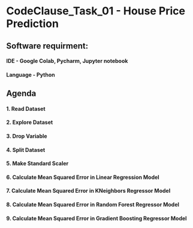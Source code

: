 # CodeClause_Task_01 - House Price Prediction

## Software requirment:
#### IDE - Google Colab, Pycharm, Jupyter notebook
#### Language - Python

## Agenda
#### 1. Read Dataset
#### 2. Explore Dataset
#### 3. Drop Variable
#### 4. Split Dataset
#### 5. Make Standard Scaler
#### 6. Calculate Mean Squared Error in Linear Regression Model
#### 7. Calculate Mean Squared Error in KNeighbors Regressor Model
#### 8. Calculate Mean Squared Error in Random Forest Regressor Model
#### 9. Calculate Mean Squared Error in Gradient Boosting Regressor Model

